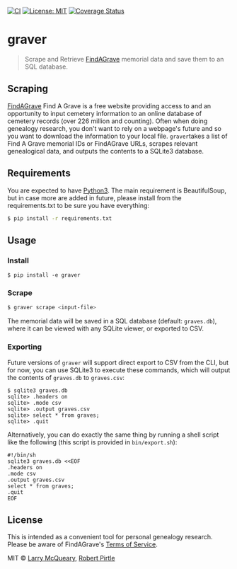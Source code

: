 [![CI](https://github.com/mcqueary/graver/actions/workflows/python-package.yml/badge.svg)](https://github.com/mcqueary/graver/actions/workflows/python-package.yml)
[![License: MIT](https://img.shields.io/badge/License-MIT-yellow.svg)](https://opensource.org/licenses/MIT)
[![Coverage Status](https://coveralls.io/repos/github/mcqueary/graver/badge.svg)](https://coveralls.io/github/mcqueary/graver)
# graver

>  Scrape and Retrieve [FindAGrave](http://findagrave.com) memorial data and save them to an SQL database.


## Scraping
[FindAGrave](http://findagrave.com) Find A Grave is a free website providing access to and an opportunity to input cemetery information to an online database of cemetery records (over 226 million and counting). Often when doing genealogy research, you don't want to rely on a webpage's future and so you want to download the information to your local file. ```graver```takes a list of Find A Grave memorial IDs or FindAGrave URLs, scrapes relevant genealogical data, and outputs the contents to a SQLite3 database.


## Requirements

You are expected to have [Python3](https://www.python.org/downloads/). The main requirement is BeautifulSoup, but in case more are added in future, please install from the requirements.txt to be sure you have everything:
```sh
$ pip install -r requirements.txt
```

## Usage
### Install
```shell
$ pip install -e graver
````
### Scrape
```sh
$ graver scrape <input-file>
```
The memorial data will be saved in a SQL database (default: `graves.db`), where it can be viewed with any SQLite viewer, or exported to CSV. 

### Exporting
Future versions of `graver` will support direct export to CSV from the CLI, but for now, you can use SQLite3 to execute these commands, which will output the contents of `graves.db` to `graves.csv`:
```shell
$ sqlite3 graves.db
sqlite> .headers on
sqlite> .mode csv
sqlite> .output graves.csv
sqlite> select * from graves;
sqlite> .quit
```
Alternatively, you can do exactly the same thing by running a shell script like the following (this script is provided in `bin/export.sh`):
```shell
#!/bin/sh
sqlite3 graves.db <<EOF
.headers on
.mode csv
.output graves.csv
select * from graves;
.quit
EOF
```


## License

This is intended as a convenient tool for personal genealogy research. Please be aware of FindAGrave's [Terms of Service](https://secure.findagrave.com/terms.html).

MIT © [Larry McQueary](https://github.com/mcqueary), [Robert Pirtle](https://pirtle.xyz)
